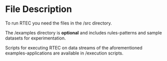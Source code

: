 # File Description

To run RTEC you need the files in the /src directory.

The /examples directory is **optional** and includes rules-patterns and sample datasets for experimentation. 

Scripts for executing RTEC on data streams of the aforementioned examples-applications are available in /execution scripts. 
